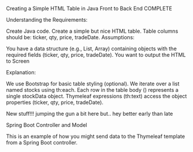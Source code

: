 
Creating a Simple HTML Table in Java Front to Back End COMPLETE

Understanding the Requirements:

Create Java code.
Create a simple but nice  HTML table.
Table columns should be: ticker, qty, price, tradeDate.
Assumptions:

You have a data structure (e.g., List, Array) containing objects with the required fields (ticker, qty, price, tradeDate).
You want to output the HTML to Screen


Explanation:

We use Bootstrap for basic table styling (optional).
We iterate over a list named stocks using th:each.
Each row in the table body (<tbody>) represents a single stockData object.
Thymeleaf expressions (th:text) access the object properties (ticker, qty, price, tradeDate).

New stuff!!!   jumping the gun a bit here but..  hey better early than late

Spring Boot Controller and Model 

This is an example of how you might send data to the Thymeleaf template from a Spring Boot controller. 

